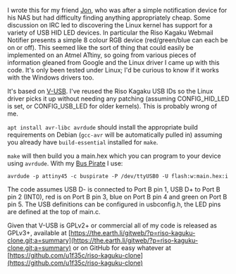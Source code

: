 I wrote this for my friend [Jon](https://jmtd.net/), who was after a simple notification device for his NAS but had difficulty finding anything appropriately cheap. Some discussion on IRC led to discovering the Linux kernel has support for a variety of USB HID LED devices. In particular the Riso Kagaku Webmail Notifier presents a simple 8 colour RGB device (red/green/blue can each be on or off). This seemed like the sort of thing that could easily be implemented on an Atmel ATtiny, so going from various pieces of information gleaned from Google and the Linux driver I came up with this code. It's only been tested under Linux; I'd be curious to know if it works with the Windows drivers too.

It's based on [V-USB](https://www.obdev.at/products/vusb/). I've reused the Riso Kagaku USB IDs so the Linux driver picks it up without needing any patching (assuming CONFIG_HID_LED is set, or CONFIG_USB_LED for older kernels). This is probably wrong of me.

`apt install avr-libc avrdude` should install the appropriate build requirements on Debian (`gcc-avr` will be automatically pulled in) assuming you already have `build-essential` installed for `make`.

`make` will then build you a main.hex which you can program to your device using
`avrdude`. With my [Bus Pirate](http://dangerousprototypes.com/docs/Bus_Pirate) I use:

    avrdude -p attiny45 -c buspirate -P /dev/ttyUSB0 -U flash:w:main.hex:i

The code assumes USB D- is connected to Port B pin 1, USB D+ to Port B pin 2 (INT0), red is on Port B pin 3, blue on Port B pin 4 and green on Port B pin 5. The USB definitions can be configured in usbconfig.h, the LED pins are defined at the top of main.c.

Given that V-USB is GPLv2+ or commercial all of my code is released as GPLv3+, available at [https://the.earth.li/gitweb/?p=riso-kaguku-clone.git;a=summary](https://the.earth.li/gitweb/?p=riso-kaguku-clone.git;a=summary) or on GitHub for easy whatever at [https://github.com/u1f35c/riso-kaguku-clone](https://github.com/u1f35c/riso-kaguku-clone)
